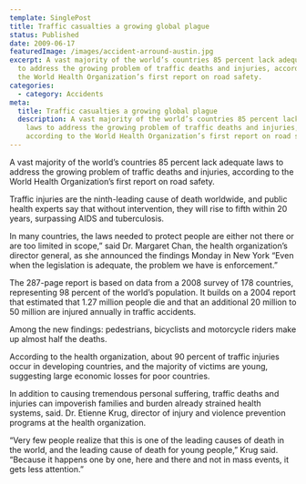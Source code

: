 ```yaml
---
template: SinglePost
title: Traffic casualties a growing global plague
status: Published
date: 2009-06-17
featuredImage: /images/accident-arround-austin.jpg
excerpt: A vast majority of the world’s countries 85 percent lack adequate laws
  to address the growing problem of traffic deaths and injuries, according to
  the World Health Organization’s first report on road safety.
categories:
  - category: Accidents
meta:
  title: Traffic casualties a growing global plague
  description: A vast majority of the world’s countries 85 percent lack adequate
    laws to address the growing problem of traffic deaths and injuries,
    according to the World Health Organization’s first report on road safety.
---
```

<!--StartFragment-->

A vast majority of the world’s countries 85 percent lack adequate laws to address the growing problem of traffic deaths and injuries, according to the World Health Organization’s first report on road safety.

Traffic injuries are the ninth-leading cause of death worldwide, and public health experts say that without intervention, they will rise to fifth within 20 years, surpassing AIDS and tuberculosis.

In many countries, the laws needed to protect people are either not there or are too limited in scope,” said Dr. Margaret Chan, the health organization’s director general, as she announced the findings Monday in New York “Even when the legislation is adequate, the problem we have is enforcement.”

The 287-page report is based on data from a 2008 survey of 178 countries, representing 98 percent of the world’s population. It builds on a 2004 report that estimated that 1.27 million people die and that an additional 20 million to 50 million are injured annually in traffic accidents.

Among the new findings: pedestrians, bicyclists and motorcycle riders make up almost half the deaths.

According to the health organization, about 90 percent of traffic injuries occur in developing countries, and the majority of victims are young, suggesting large economic losses for poor countries.

In addition to causing tremendous personal suffering, traffic deaths and injuries can impoverish families and burden already strained health systems, said. Dr. Etienne Krug, director of injury and violence prevention programs at the health organization.

“Very few people realize that this is one of the leading causes of death in the world, and the leading cause of death for young people,” Krug said. “Because it happens one by one, here and there and not in mass events, it gets less attention.”

<!--EndFragment-->